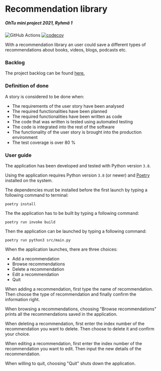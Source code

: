 # Recommendation library
##### OhTu mini project 2021, Ryhmä 1

![GitHub Actions](https://github.com/JimiUrsin/ohtu-miniprojekti/workflows/CI/badge.svg)  [![codecov](https://codecov.io/gh/JimiUrsin/ohtu-miniprojekti/graph/badge.svg?token=7GZAL4FVSR)](https://codecov.io/gh/JimiUrsin/ohtu-miniprojekti/)


With a recommendation library an user could save a different types of recommendations about books, videos, blogs, podcasts etc. 

### Backlog
The project backlog can be found [here.](https://docs.google.com/spreadsheets/d/1ZCnf0xEJmRW_xmrL4qNMVAfHpwGppWr4FDTXN3Vao3w/edit#gid=1)

### Definition of done
A story is considered to be done when:
- The requirements of the user story have been analysed
- The required functionalities have been planned
- The required functionalities have been written as code
- The code that was written is tested using automated testing
- The code is integrated into the rest of the software
- The functionality of the user story is brought into the production environment
- The test coverage is over 80 %

### User guide
The application has been developed and tested with Python version `3.8`. 

Using the application requires Python version `3.8` (or newer) and [Poetry](https://python-poetry.org/docs/) installed on the system.

The dependencies must be installed before the first launch by typing a following command to terminal:
```shell
poetry install
```
The the application has to be built by typing a following command:
```shell
poetry run invoke build
```

Then the application can be launched by typing a following command:
```shell
poetry run python3 src/main.py
```

When the application launches, there are three choices:
 - Add a recommendation
 - Browse recommendations
 - Delete a recommendation
 - Edit a recommendation
 - Quit

When adding a recommendation, first type the name of recommendation. Then choose the type of recommendation and finally confirm the information right. 

When browsing a recommendations, choosing "Browse recommendations" prints all the recommendations saved in the application. 

When deleting a recommendation, first enter the index number of the recommendation you want to delete. Then choose to delete it and confirm your choice.

When editing a recommendation, first enter the index number of the recommendation you want to edit. Then input the new details of the recommendation.

When willing to quit, choosing "Quit" shuts down the application.



